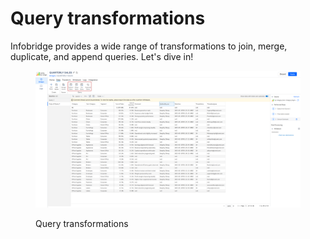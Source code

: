 # Query transformations

Infobridge provides a wide range of transformations to join, merge, duplicate, and append queries. Let's dive in!&#x20;

<figure><img src="../../../.gitbook/assets/image (1) (1) (1) (1) (1) (1) (1) (1) (1) (1) (1) (1) (1) (1) (1) (1) (1) (1) (1) (1) (1) (1) (1).png" alt=""><figcaption><p>Query transformations</p></figcaption></figure>

###



###
